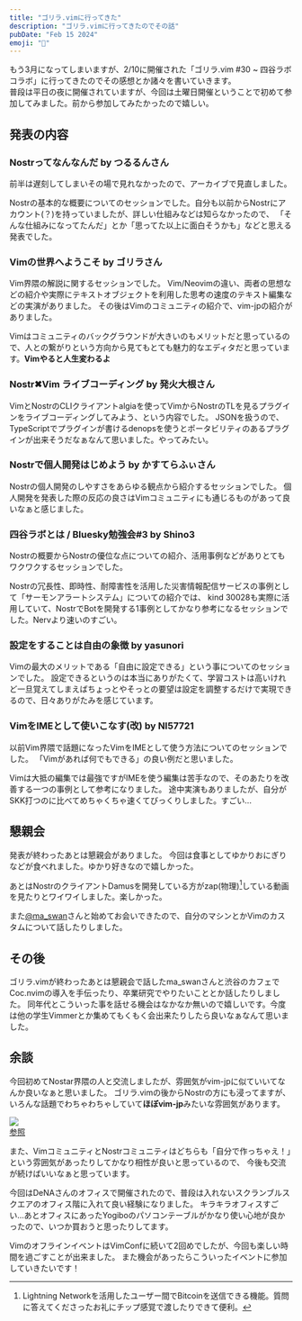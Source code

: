 ```yaml
---
title: "ゴリラ.vimに行ってきた"
description: "ゴリラ.vimに行ってきたのでその話"
pubDate: "Feb 15 2024"
emoji: "🦊"
---
```


もう3月になってしまいますが、2/10に開催された「ゴリラ.vim #30 ~ 四谷ラボコラボ」に行ってきたのでその感想とか諸々を書いていきます。  
普段は平日の夜に開催されていますが、今回は土曜日開催ということで初めて参加してみました。前から参加してみたかったので嬉しい。


## 発表の内容

### Nostrってなんなんだ by つるるんさん

前半は遅刻してしまいその場で見れなかったので、アーカイブで見直しました。

Nostrの基本的な概要についてのセッションでした。自分も以前からNostrにアカウント(？)を持っていましたが、詳しい仕組みなどは知らなかったので、
「そんな仕組みになってたんだ」とか「思ってた以上に面白そうかも」などと思える発表でした。

### Vimの世界へようこそ by ゴリラさん

Vim界隈の解説に関するセッションでした。
Vim/Neovimの違い、両者の思想などの紹介や実際にテキストオブジェクトを利用した思考の速度のテキスト編集などの実演がありました。
その後はVimのコミュニティの紹介で、vim-jpの紹介がありました。

Vimはコミュニティのバックグラウンドが大きいのもメリットだと思っているので、人との繋がりという方向から見てもとても魅力的なエディタだと思っています。**Vimやると人生変わるよ**

### Nostr✖Vim ライブコーディング by 発火大根さん

VimとNostrのCLIクライアントalgiaを使ってVimからNostrのTLを見るプラグインをライブコーディングしてみよう、という内容でした。
JSONを扱うので、TypeScriptでプラグインが書けるdenopsを使うとポータビリティのあるプラグインが出来そうだなぁなんて思いました。やってみたい。

### Nostrで個人開発はじめよう by かすてらふぃさん

Nostrの個人開発のしやすさをあらゆる観点から紹介するセッションでした。
個人開発を発表した際の反応の良さはVimコミュニティにも通じるものがあって良いなぁと感じました。

### 四谷ラボとは / Bluesky勉強会#3 by Shino3

Nostrの概要からNostrの優位な点についての紹介、活用事例などがありとてもワクワクするセッションでした。

Nostrの冗長性、即時性、耐障害性を活用した災害情報配信サービスの事例として「サーモンアラートシステム」についての紹介では、
kind 30028も実際に活用していて、NostrでBotを開発する1事例としてかなり参考になるセッションでした。Nervより速いのすごい。


### 設定をすることは自由の象徴 by yasunori

Vimの最大のメリットである「自由に設定できる」という事についてのセッションでした。
設定できるというのは本当にありがたくて、学習コストは高いけれど一旦覚えてしまえばちょっとやそっとの要望は設定を調整するだけで実現できるので、日々ありがたみを感じています。


### VimをIMEとして使いこなす(改) by NI57721

以前Vim界隈で話題になったVimをIMEとして使う方法についてのセッションでした。
「Vimがあれば何でもできる」の良い例だと思いました。

Vimは大抵の編集では最強ですがIMEを使う編集は苦手なので、そのあたりを改善する一つの事例として参考になりました。
途中実演もありましたが、自分がSKK打つのに比べてめちゃくちゃ速くてびっくりしました。すごい...


## 懇親会

発表が終わったあとは懇親会がありました。
今回は食事としてゆかりおにぎりなどが食べれました。ゆかり好きなので嬉しかった。

あとはNostrのクライアントDamusを開発している方がzap(物理)[^1]している動画を見たりとワイワイしました。楽しかった。

また[@ma_swan](https://twitter.com/ma_swan)さんと始めてお会いできたので、自分のマシンとかVimのカスタムについて話したりしました。

## その後

ゴリラ.vimが終わったあとは懇親会で話したma_swanさんと渋谷のカフェでCoc.nvimの導入を手伝ったり、卒業研究でやりたいこととか話したりしました。
同年代とこういった事を話せる機会はなかなか無いので嬉しいです。今度は他の学生Vimmerとか集めてもくもく会出来たりしたら良いなぁなんて思いました。

## 余談

今回初めてNostar界隈の人と交流しましたが、雰囲気がvim-jpに似ていいてなんか良いなぁと思いました。
ゴリラ.vimの後からNostrの方にも浸ってますが、いろんな話題でわちゃわちゃしていて**ほぼvim-jp**みたいな雰囲気があります。

![](https://r2.comamoca.dev/Screenshot%202024-02-23%20at%2012-48-21%20iris.png)  
[参照](https://iris.to/note18mkhuc072ughs902vfjtggcc5sf7czaugrdykztsrcr6m35ck4jqs6yecd)

また、VimコミュニティとNostrコミュニティはどちらも「自分で作っちゃえ！」という雰囲気があったりしてかなり相性が良いと思っているので、
今後も交流が続けばいいなぁと思っています。

今回はDeNAさんのオフィスで開催されたので、普段は入れないスクランブルスクエアのオフィス階に入れて良い経験になりました。
キラキラオフィスすごい...あとオフィスにあったYogiboのパソコンテーブルがかなり使い心地が良かったので、いつか買おうと思ったりしてます。

VimのオフラインイベントはVimConfに続いて2回めでしたが、今回も楽しい時間を過ごすことが出来ました。
また機会があったらこういったイベントに参加していきたいです！

[^1]: Lightning Networkを活用したユーザー間でBitcoinを送信できる機能。質問に答えてくださったお礼にチップ感覚で渡したりできて便利。
